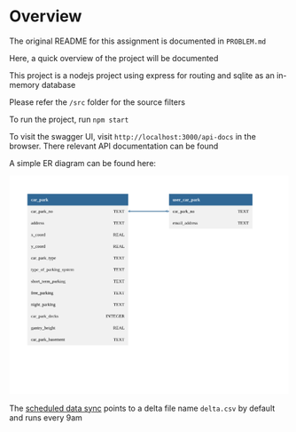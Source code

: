 # Overview

The original README for this assignment is documented in `PROBLEM.md`

Here, a quick overview of the project will be documented

This project is a nodejs project using express for routing and sqlite as an in-memory database

Please refer the `/src` folder for the source filters

To run the project, run `npm start`

To visit the swagger UI, visit `http://localhost:3000/api-docs` in the browser.
There relevant API documentation can be found

A simple ER diagram can be found here:

<img src="er-diagram.png">

The [scheduled data sync](https://github.com/krishenm94/carpark-info-assignment/blob/ad0e1103330c0047e0a744846ef76229fca1141c/src/app.ts#L248) points to a delta file name `delta.csv` by default and runs every 9am
